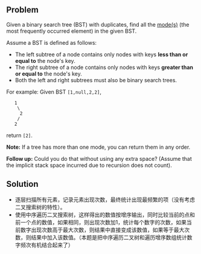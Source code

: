 ## Problem

Given a binary search tree (BST) with duplicates, find all the [mode(s)](https://en.wikipedia.org/wiki/Mode_(statistics)) (the most frequently occurred element) in the given BST.

Assume a BST is defined as follows:

- The left subtree of a node contains only nodes with keys **less than or equal to** the node's key.
- The right subtree of a node contains only nodes with keys **greater than or equal to** the node's key.
- Both the left and right subtrees must also be binary search trees.

 

For example:
Given BST `[1,null,2,2]`,

```
   1
    \
     2
    /
   2
```

 

return `[2]`.

**Note:** If a tree has more than one mode, you can return them in any order.

**Follow up:** Could you do that without using any extra space? (Assume that the implicit stack space incurred due to recursion does not count).



## Solution

* 逐层扫描所有元素，记录元素出现次数，最终统计出现最频繁的项（没有考虑二叉搜索树的特性）。
* 使用中序遍历二叉搜索树，这样得出的数值按增序输出，同时比较当前的点和前一个点的数值，如果相同，则出现次数加1，统计每个数字的次数，如果当前数字出现次数高于最大次数，则结果中直接变成该数值，如果等于最大次数，则结果中加入该数值。（本题是把中序遍历二叉树和遍历增序数组统计数字频次有机结合起来了）